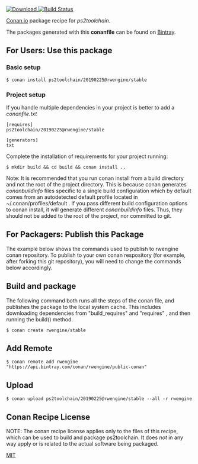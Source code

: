[![Download](https://api.bintray.com/packages/rwengine/public-conan/ps2toolchain%3Arwengine/images/download.svg) ](https://bintray.com/rwengine/public-conan/ps2toolchain%3Arwengine/_latestVersion)
[![Build Status](https://travis-ci.org/rwengine/conan-ps2toolchain.svg?branch=stable%2F20190225)](https://travis-ci.org/rwengine/conan-ps2toolchain)

[Conan.io](https://conan.io) package recipe for *ps2toolchain*.

<Description of Ps2toolchain here>

The packages generated with this **conanfile** can be found on [Bintray](https://bintray.com/rwengine/public-conan/ps2toolchain%3Arwengine).

## For Users: Use this package

### Basic setup

    $ conan install ps2toolchain/20190225@rwengine/stable

### Project setup

If you handle multiple dependencies in your project is better to add a *conanfile.txt*

    [requires]
    ps2toolchain/20190225@rwengine/stable

    [generators]
    txt

Complete the installation of requirements for your project running:

    $ mkdir build && cd build && conan install ..

Note: It is recommended that you run conan install from a build directory and not the root of the project directory.  This is because conan generates *conanbuildinfo* files specific to a single build configuration which by default comes from an autodetected default profile located in ~/.conan/profiles/default .  If you pass different build configuration options to conan install, it will generate different *conanbuildinfo* files.  Thus, they should not be added to the root of the project, nor committed to git.

## For Packagers: Publish this Package

The example below shows the commands used to publish to rwengine conan repository. To publish to your own conan respository (for example, after forking this git repository), you will need to change the commands below accordingly.

## Build and package

The following command both runs all the steps of the conan file, and publishes the package to the local system cache.  This includes downloading dependencies from "build_requires" and "requires" , and then running the build() method.

    $ conan create rwengine/stable



## Add Remote

    $ conan remote add rwengine "https://api.bintray.com/conan/rwengine/public-conan"

## Upload

    $ conan upload ps2toolchain/20190225@rwengine/stable --all -r rwengine


## Conan Recipe License

NOTE: The conan recipe license applies only to the files of this recipe, which can be used to build and package ps2toolchain.
It does *not* in any way apply or is related to the actual software being packaged.

[MIT](https://github.com/rwengine/conan-ps2_toolchain-installer.git/blob/master/LICENSE.md)
